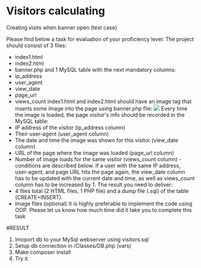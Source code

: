 # Visitors calculating 
Creating visits when banner open (test case)

Please find below a task for evaluation of your proficiency level:
The project should consist of 3 files:
- index1.html
- index2.html
- banner.php
and 1 MySQL table with the next mandatory columns:
- ip_address
- user_agent
- view_date
- page_url
- views_count
index1.html and index2.html should have an image tag that inserts some image into the
page using banner.php file: <img src="banner.php">
Every time the image is loaded, the page visitor's info should be recorded in the
MySQL table:
- IP address of the visitor (ip_address column)
- Their user-agent (user_agent column)
- The date and time the image was shown for this visitor (view_date column)
- URL of the page where the image was loaded (page_url column)
- Number of image loads for the same visitor (views_count column) - conditions are
described below.
If a user with the same IP address, user-agent, and page URL hits the page again, the
view_date column has to be updated with the current date and time, as well as
views_count column has to be increased by 1.
The result you need to deliver:
- 4 files total (2 HTML files, 1 PHP file) and a dump file (.sql) of the
table (CREATE+INSERT).
- Image files (optional)
It is highly preferable to implement the code using OOP.
Please let us know how much time did it take you to complete this task

#RESULT

1. Imoport db to your MySql webserver using visitors.sql
2. Setup db connection in /Classes/DB.php (vars)
3. Make composer install
4. Try it